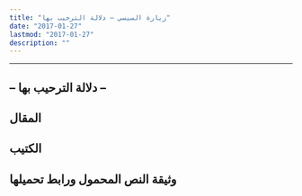 ```yaml
---
title: "زيارة السيسي – دلالة الترحيب بها"
date: "2017-01-27"
lastmod: "2017-01-27"
description: ""
---
```

****

## **– دلالة الترحيب بها –**

## المقال

## الكتيب

## وثيقة النص المحمول ورابط تحميلها

###
